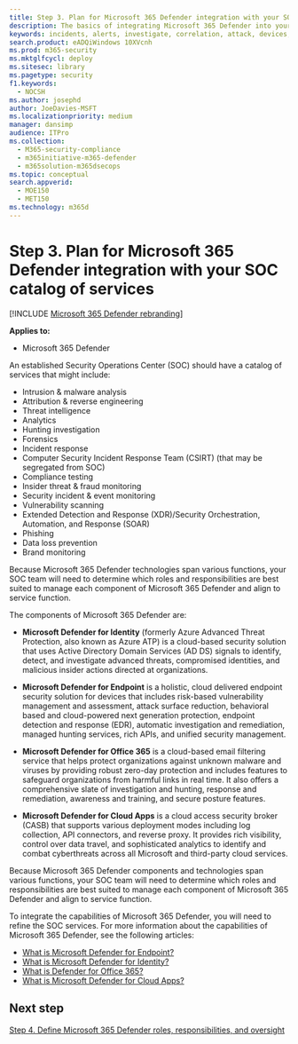 ```yaml
---
title: Step 3. Plan for Microsoft 365 Defender integration with your SOC catalog of services
description: The basics of integrating Microsoft 365 Defender into your security operations catalog of services.
keywords: incidents, alerts, investigate, correlation, attack, devices, users, identities, identity, mailbox, email, 365, microsoft, m365, incident response, cyber-attack, secops, security operations, soc
search.product: eADQiWindows 10XVcnh
ms.prod: m365-security
ms.mktglfcycl: deploy
ms.sitesec: library
ms.pagetype: security
f1.keywords: 
  - NOCSH
ms.author: josephd
author: JoeDavies-MSFT
ms.localizationpriority: medium
manager: dansimp
audience: ITPro
ms.collection: 
  - M365-security-compliance
  - m365initiative-m365-defender
  - m365solution-m365dsecops
ms.topic: conceptual
search.appverid: 
  - MOE150
  - MET150
ms.technology: m365d
---
```

# Step 3. Plan for Microsoft 365 Defender integration with your SOC catalog of services

[!INCLUDE [Microsoft 365 Defender rebranding](../includes/microsoft-defender.md)]

**Applies to:**
- Microsoft 365 Defender

An established Security Operations Center (SOC) should have a catalog of services that might include:

- Intrusion & malware analysis
- Attribution & reverse engineering
- Threat intelligence
- Analytics
- Hunting investigation
- Forensics
- Incident response 
- Computer Security Incident Response Team (CSIRT) (that may be segregated from SOC) 
- Compliance testing
- Insider threat & fraud monitoring
- Security incident & event monitoring 
- Vulnerability scanning
- Extended Detection and Response (XDR)/Security Orchestration, Automation, and Response (SOAR)
- Phishing
- Data loss prevention
- Brand monitoring

Because Microsoft 365 Defender technologies span various functions, your SOC team will need to determine which roles and responsibilities are best suited to manage each component of Microsoft 365 Defender and align to service function.

The components of Microsoft 365 Defender are:

- **Microsoft Defender for Identity** (formerly Azure Advanced Threat Protection, also known as Azure ATP) is a cloud-based security solution that uses Active Directory Domain Services (AD DS) signals to identify, detect, and investigate advanced threats, compromised identities, and malicious insider actions directed at organizations.

- **Microsoft Defender for Endpoint** is a holistic, cloud delivered endpoint security solution for devices that includes risk-based vulnerability management and assessment, attack surface reduction, behavioral based and cloud-powered next generation protection, endpoint detection and response (EDR), automatic investigation and remediation, managed hunting services, rich APIs, and unified security management.

 - **Microsoft Defender for Office 365** is a cloud-based email filtering service that helps protect organizations against unknown malware and viruses by providing robust zero-day protection and includes features to safeguard organizations from harmful links in real time. It also offers a comprehensive slate of investigation and hunting, response and remediation, awareness and training, and secure posture features.

- **Microsoft Defender for Cloud Apps** is a cloud access security broker (CASB) that supports various deployment modes including log collection, API connectors, and reverse proxy. It provides rich visibility, control over data travel, and sophisticated analytics to identify and combat cyberthreats across all Microsoft and third-party cloud services.

Because Microsoft 365 Defender components and technologies span various functions, your SOC team will need to determine which roles and responsibilities are best suited to manage each component of Microsoft 365 Defender and align to service function.

To integrate the capabilities of Microsoft 365 Defender, you will need to refine the SOC services. For more information about the capabilities of Microsoft 365 Defender, see the following articles:

- [What is Microsoft Defender for Endpoint?](/defender-endpoint/microsoft-defender-endpoint)
- [What is Microsoft Defender for Identity?](/defender-for-identity/what-is)
- [What is Defender for Office 365?](/office-365-security/defender-for-office-365)
- [What is Microsoft Defender for Cloud Apps?](/cloud-app-security/what-is-cloud-app-security)

## Next step

[Step 4. Define Microsoft 365 Defender roles, responsibilities, and oversight](integrate-microsoft-365-defender-secops-roles.md)
